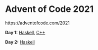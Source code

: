 # Advent of Code 2021

https://adventofcode.com/2021

**Day 1:**
[Haskell](https://github.com/instinctive/edu-advent-2021/blob/main/a01.hs),
[C++](https://github.com/instinctive/edu-advent-2021/blob/main/c01.cpp)

**Day 2:**
[Haskell](https://github.com/instinctive/edu-advent-2021/blob/main/a02.hs)
